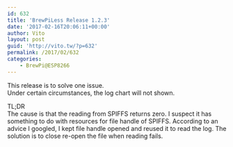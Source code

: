 ```yaml
---
id: 632
title: 'BrewPiLess Release 1.2.3'
date: '2017-02-16T20:06:11+00:00'
author: Vito
layout: post
guid: 'http://vito.tw/?p=632'
permalink: /2017/02/632
categories:
    - BrewPi@ESP8266
---
```


This release is to solve one issue.  
Under certain circumstances, the log chart will not shown.  
   
TL;DR  
The cause is that the reading from SPIFFS returns zero. I suspect it has something to do with resources for file handle of SPIFFS. According to an advice I googled, I kept file handle opened and reused it to read the log. The solution is to close re-open the file when reading fails.